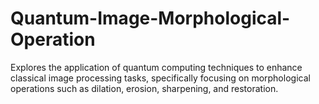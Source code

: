 # Quantum-Image-Morphological-Operation
Explores the application of quantum computing techniques to enhance classical image processing tasks, specifically focusing on morphological operations such as dilation, erosion, sharpening, and restoration.

